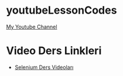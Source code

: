 # youtubeLessonCodes

[My Youtube Channel](https://www.youtube.com/channel/UCg8-_wiMA4Fiquvknw-xSsw) 

# Video Ders Linkleri

* [Selenium Ders Videoları](https://www.youtube.com/channel/UCg8-_wiMA4Fiquvknw-xSsw) 

 
